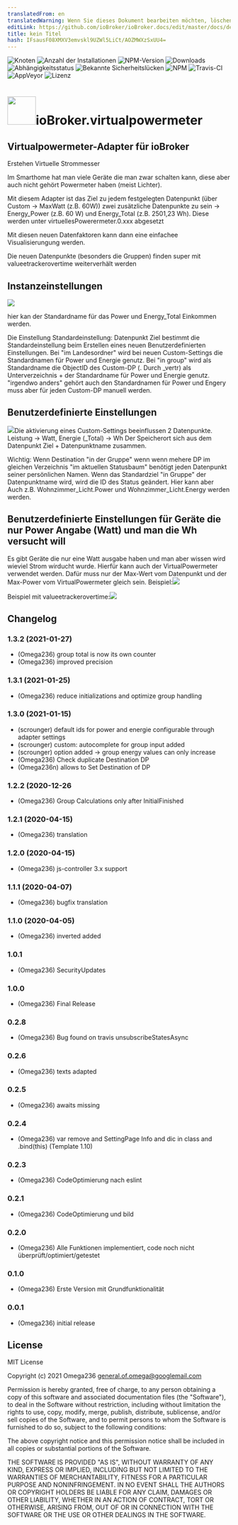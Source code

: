 ```yaml
---
translatedFrom: en
translatedWarning: Wenn Sie dieses Dokument bearbeiten möchten, löschen Sie bitte das Feld "translationsFrom". Andernfalls wird dieses Dokument automatisch erneut übersetzt
editLink: https://github.com/ioBroker/ioBroker.docs/edit/master/docs/de/adapterref/iobroker.virtualpowermeter/README.md
title: kein Titel
hash: IFsausF08XMXV3emvskl9UZWl5LiCt/AOZMWXzSxUU4=
---
```

![Knoten](https://img.shields.io/node/v/iobroker.virtualpowermeter.svg)
![Anzahl der Installationen](http://iobroker.live/badges/virtualpowermeter-stable.svg)
![NPM-Version](http://img.shields.io/npm/v/iobroker.virtualpowermeter.svg)
![Downloads](https://img.shields.io/npm/dm/iobroker.virtualpowermeter.svg)
![Abhängigkeitsstatus](https://img.shields.io/david/Omega236/iobroker.virtualpowermeter.svg)
![Bekannte Sicherheitslücken](https://snyk.io/test/github/Omega236/ioBroker.virtualpowermeter/badge.svg)
![NPM](https://nodei.co/npm/iobroker.virtualpowermeter.png?downloads=true)
![Travis-CI](http://img.shields.io/travis/Omega236/ioBroker.virtualpowermeter/master.svg)
![AppVeyor](https://ci.appveyor.com/api/projects/status/github/Omega236/ioBroker.virtualpowermeter?branch=master&svg=true)
![Lizenz](https://img.shields.io/npm/l/iobroker.virtualpowermeter.svg)

<h1><img src="admin/virtualpowermeter.png" width="64"/>ioBroker.virtualpowermeter</h1>

## Virtualpowermeter-Adapter für ioBroker
Erstehen Virtuelle Strommesser

Im Smarthome hat man viele Geräte die man zwar schalten kann, diese aber auch nicht gehört Powermeter haben (meist Lichter).

Mit diesem Adapter ist das Ziel zu jedem festgelegten Datenpunkt (über Custom -> MaxWatt (z.B. 60W)) zwei zusätzliche Datenpunkte zu sein -> Energy_Power (z.B. 60 W) und Energy_Total (z.B. 2501,23 Wh).
Diese werden unter virtuellesPowerermeter.0.xxx abgesetzt

Mit diesen neuen Datenfaktoren kann dann eine einfachee Visualisierungung werden.

Die neuen Datenpunkte (besonders die Gruppen) finden super mit valueetrackerovertime weiterverhält werden

## Instanzeinstellungen
<img src="admin/InstanceSettings.PNG" />

hier kan der Standardname für das Power und Energy_Total Einkommen werden.

Die Einstellung Standardeinstellung: Datenpunkt Ziel bestimmt die Standardeinstellung beim Erstellen eines neuen Benutzerdefinierten Einstellungen. Bei "im Landesordner" wird bei neuen Custom-Settings die Standardnamen für Power und Energie genutz. Bei "in group" wird als Standardname die ObjectID des Custom-DP (. Durch _vertr) als Unterverzeichnis + der Standardname für Power und Energie genutz. "irgendwo anders" gehört auch den Standardnamen für Power und Engery muss aber für jeden Custom-DP manuell werden.

## Benutzerdefinierte Einstellungen
<img src="admin/DatapointSample.PNG" />Die aktivierung eines Custom-Settings beeinflussen 2 Datenpunkte. Leistung -&gt; Watt, Energie (_Total) -&gt; Wh Der Speicherort sich aus dem Datenpunkt Ziel + Datenpunktname zusammen.

Wichtig: Wenn Destination "in der Gruppe" wenn wenn mehere DP im gleichen Verzeichnis "im aktuellen Statusbaum" benötigt jeden Datenpunkt seiner persönlichen Namen. Wenn das Standardziel "in Gruppe" der Datenpunktname wird, wird die ID des Status geändert. Hier kann aber Auch z.B. Wohnzimmer_Licht.Power und Wohnzimmer_Licht.Energy werden werden.

## Benutzerdefinierte Einstellungen für Geräte die nur Power Angabe (Watt) und man die Wh versucht will
Es gibt Geräte die nur eine Watt ausgabe haben und man aber wissen wird wieviel Strom wirducht wurde. Hierfür kann auch der VirtualPowermeter verwendet werden. Dafür muss nur der Max-Wert vom Datenpunkt und der Max-Power vom VirtualPowermeter gleich sein. Beispiel:<img src="BeispielPowerToEnergy.png">

Beispiel mit valueetrackerovertime:<img src="MeinBeispiel2.jpg" />

## Changelog
### 1.3.2 (2021-01-27)
* (Omega236) group total is now its own counter
* (Omega236) improved precision
### 1.3.1 (2021-01-25)
* (Omega236) reduce initializations and optimize group handling
### 1.3.0 (2021-01-15)
* (scrounger) default ids for power and energie configurable through adapter settings
* (scrounger) custom: autocomplete for group input added
* (scrounger) option added -> group energy values can only increase 
* (Omega236) Check duplicate Destination DP
* (Omega236n) allows to Set Destination of DP
### 1.2.2 (2020-12-26
* (Omega236) Group Calculations only after InitialFinished
### 1.2.1 (2020-04-15)
* (Omega236) translation
### 1.2.0 (2020-04-15)
* (Omega236) js-controller 3.x support
### 1.1.1 (2020-04-07)
* (Omega236) bugfix translation
### 1.1.0 (2020-04-05)
* (Omega236) inverted added
### 1.0.1
* (Omega236) SecurityUpdates
### 1.0.0
* (Omega236) Final Release
### 0.2.8
* (Omega236) Bug found on travis unsubscribeStatesAsync
### 0.2.6
* (Omega236) texts adapted
### 0.2.5
* (Omega236) awaits missing
### 0.2.4
* (Omega236) var remove and SettingPage Info and dic in class and .bind(this) (Template 1.10)
### 0.2.3
* (Omega236) CodeOptimierung nach eslint
### 0.2.1
* (Omega236) CodeOptimierung und bild
### 0.2.0
* (Omega236) Alle Funktionen implementiert, code noch nicht überprüft/optimiert/getestet
### 0.1.0
* (Omega236) Erste Version mit Grundfunktionalität
### 0.0.1
* (Omega236) initial release

## License
MIT License

Copyright (c) 2021 Omega236 general.of.omega@googlemail.com

Permission is hereby granted, free of charge, to any person obtaining a copy
of this software and associated documentation files (the "Software"), to deal
in the Software without restriction, including without limitation the rights
to use, copy, modify, merge, publish, distribute, sublicense, and/or sell
copies of the Software, and to permit persons to whom the Software is
furnished to do so, subject to the following conditions:

The above copyright notice and this permission notice shall be included in all
copies or substantial portions of the Software.

THE SOFTWARE IS PROVIDED "AS IS", WITHOUT WARRANTY OF ANY KIND, EXPRESS OR
IMPLIED, INCLUDING BUT NOT LIMITED TO THE WARRANTIES OF MERCHANTABILITY,
FITNESS FOR A PARTICULAR PURPOSE AND NONINFRINGEMENT. IN NO EVENT SHALL THE
AUTHORS OR COPYRIGHT HOLDERS BE LIABLE FOR ANY CLAIM, DAMAGES OR OTHER
LIABILITY, WHETHER IN AN ACTION OF CONTRACT, TORT OR OTHERWISE, ARISING FROM,
OUT OF OR IN CONNECTION WITH THE SOFTWARE OR THE USE OR OTHER DEALINGS IN THE
SOFTWARE.